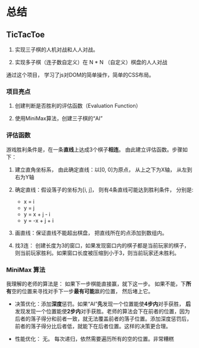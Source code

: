 # 总结

## TicTacToe

1. 实现三子棋的人机对战和人人对战。

2. 实现多子棋（连子数自定义）在 N * N （自定义）棋盘的人人对战

通过这个项目， 学习了js对DOM的简单操作，简单的CSS布局。

### 项目亮点

1. 创建判断是否胜利的评估函数（Evaluation Function）

2. 使用MiniMax算法，创建三子棋的“AI”

### 评估函数

游戏胜利条件是，在一条**直线**上达成3个棋子**相连**。 由此建立评估函数。步骤如下：

1. 建立直角坐标系， 由此确定直线：以[0, 0]为原点， 从上之下为X轴， 从左到右为Y轴

2. 确定直线：假设落子的坐标为[i, j]， 则有4条直线可能达到胜利条件， 分别是:
    
    * x = i
    * y = j
    * y = x + j - i
    * y = -x + j + i

3. 画直线：保证直线不能超出棋盘， 把直线所在的点添加到数组内。

4. 找3连： 创建长度为3的窗口，如果发现窗口内的棋子都是当前玩家的棋子，则当前玩家胜利。如果窗口长度被压缩到小于3，则当前玩家还未胜利。

### MiniMax 算法

我理解的老师的算法是： 如果下一步棋能直接赢，就下这一步。 如果不能，下**所有**空的位置来寻找对手下一步**最有可能**赢的位置， 然后堵上它。

* 决策优化：添加**深度**惩罚。如果“AI”**先**发现一个位置能使**4步内**对手获胜， **后**发现发现一个位置能使**2步内**对手获胜。老师的算法会下在前者的位置，因为后者的落子得分和前者一致，就无法覆盖前者的落子位置。添加深度惩罚后，前者的落子得分比后者低，就能下在后者位置。这样的决策更合理。

* 性能优化： 无。 每次递归，依然需要遍历所有的空的位置。非常糟糕

